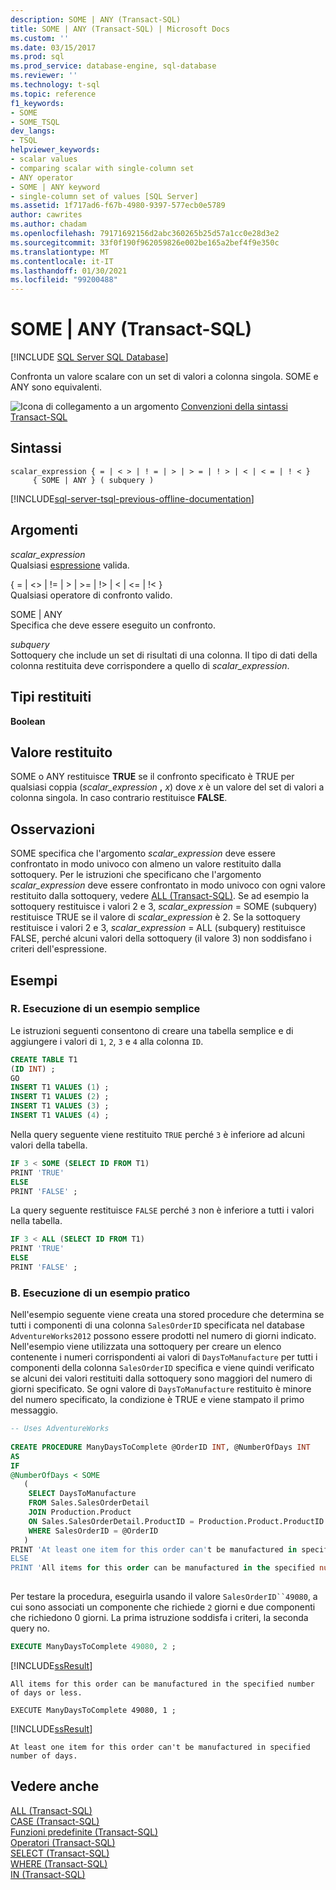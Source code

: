 ```yaml
---
description: SOME | ANY (Transact-SQL)
title: SOME | ANY (Transact-SQL) | Microsoft Docs
ms.custom: ''
ms.date: 03/15/2017
ms.prod: sql
ms.prod_service: database-engine, sql-database
ms.reviewer: ''
ms.technology: t-sql
ms.topic: reference
f1_keywords:
- SOME
- SOME_TSQL
dev_langs:
- TSQL
helpviewer_keywords:
- scalar values
- comparing scalar with single-column set
- ANY operator
- SOME | ANY keyword
- single-column set of values [SQL Server]
ms.assetid: 1f717ad6-f67b-4980-9397-577ecb0e5789
author: cawrites
ms.author: chadam
ms.openlocfilehash: 79171692156d2abc360265b25d57a1cc0e28d3e2
ms.sourcegitcommit: 33f0f190f962059826e002be165a2bef4f9e350c
ms.translationtype: MT
ms.contentlocale: it-IT
ms.lasthandoff: 01/30/2021
ms.locfileid: "99200488"
---
```

# <a name="some--any-transact-sql"></a>SOME | ANY (Transact-SQL)
[!INCLUDE [SQL Server SQL Database](../../includes/applies-to-version/sql-asdb.md)]

  Confronta un valore scalare con un set di valori a colonna singola. SOME e ANY sono equivalenti.  
  
 ![Icona di collegamento a un argomento](../../database-engine/configure-windows/media/topic-link.gif "Icona di collegamento a un argomento") [Convenzioni della sintassi Transact-SQL](../../t-sql/language-elements/transact-sql-syntax-conventions-transact-sql.md)  
  
## <a name="syntax"></a>Sintassi  
  
```syntaxsql
scalar_expression { = | < > | ! = | > | > = | ! > | < | < = | ! < }   
     { SOME | ANY } ( subquery )   
```  
  
[!INCLUDE[sql-server-tsql-previous-offline-documentation](../../includes/sql-server-tsql-previous-offline-documentation.md)]

## <a name="arguments"></a>Argomenti
 *scalar_expression*  
 Qualsiasi [espressione](../../t-sql/language-elements/expressions-transact-sql.md) valida.  
  
 { = \| <> \| != \| > \| >= \| !> \| < \| <= \| !< }  
 Qualsiasi operatore di confronto valido.  
  
 SOME | ANY  
 Specifica che deve essere eseguito un confronto.  
  
 *subquery*  
 Sottoquery che include un set di risultati di una colonna. Il tipo di dati della colonna restituita deve corrispondere a quello di *scalar_expression*.  
  
## <a name="result-types"></a>Tipi restituiti  
 **Boolean**  
  
## <a name="result-value"></a>Valore restituito  
 SOME o ANY restituisce **TRUE** se il confronto specificato è TRUE per qualsiasi coppia (_scalar_expression_ **,** _x_) dove *x* è un valore del set di valori a colonna singola. In caso contrario restituisce **FALSE**.  
  
## <a name="remarks"></a>Osservazioni  
 SOME specifica che l'argomento *scalar_expression* deve essere confrontato in modo univoco con almeno un valore restituito dalla sottoquery. Per le istruzioni che specificano che l'argomento *scalar_expression* deve essere confrontato in modo univoco con ogni valore restituito dalla sottoquery, vedere [ALL &#40;Transact-SQL&#41;](../../t-sql/language-elements/all-transact-sql.md). Se ad esempio la sottoquery restituisce i valori 2 e 3, *scalar_expression* = SOME (subquery) restituisce TRUE se il valore di *scalar_expression* è 2. Se la sottoquery restituisce i valori 2 e 3, *scalar_expression* = ALL (subquery) restituisce FALSE, perché alcuni valori della sottoquery (il valore 3) non soddisfano i criteri dell'espressione.  
  
## <a name="examples"></a>Esempi  
  
### <a name="a-running-a-simple-example"></a>R. Esecuzione di un esempio semplice  
 Le istruzioni seguenti consentono di creare una tabella semplice e di aggiungere i valori di `1`, `2`, `3` e `4` alla colonna `ID`.  
  
```sql  
CREATE TABLE T1  
(ID INT) ;  
GO  
INSERT T1 VALUES (1) ;  
INSERT T1 VALUES (2) ;  
INSERT T1 VALUES (3) ;  
INSERT T1 VALUES (4) ;  
```  
  
 Nella query seguente viene restituito `TRUE` perché `3` è inferiore ad alcuni valori della tabella.  
  
```sql  
IF 3 < SOME (SELECT ID FROM T1)  
PRINT 'TRUE'   
ELSE  
PRINT 'FALSE' ;  
```  
  
 La query seguente restituisce `FALSE` perché `3` non è inferiore a tutti i valori nella tabella.  
  
```sql  
IF 3 < ALL (SELECT ID FROM T1)  
PRINT 'TRUE'   
ELSE  
PRINT 'FALSE' ;  
```  
  
### <a name="b-running-a-practical-example"></a>B. Esecuzione di un esempio pratico  
 Nell'esempio seguente viene creata una stored procedure che determina se tutti i componenti di una colonna `SalesOrderID` specificata nel database `AdventureWorks2012` possono essere prodotti nel numero di giorni indicato. Nell'esempio viene utilizzata una sottoquery per creare un elenco contenente i numeri corrispondenti ai valori di `DaysToManufacture` per tutti i componenti della colonna `SalesOrderID` specifica e viene quindi verificato se alcuni dei valori restituiti dalla sottoquery sono maggiori del numero di giorni specificato. Se ogni valore di `DaysToManufacture` restituito è minore del numero specificato, la condizione è TRUE e viene stampato il primo messaggio.  
  
```sql  
-- Uses AdventureWorks  
  
CREATE PROCEDURE ManyDaysToComplete @OrderID INT, @NumberOfDays INT  
AS  
IF   
@NumberOfDays < SOME  
   (  
    SELECT DaysToManufacture  
    FROM Sales.SalesOrderDetail  
    JOIN Production.Product   
    ON Sales.SalesOrderDetail.ProductID = Production.Product.ProductID   
    WHERE SalesOrderID = @OrderID  
   )  
PRINT 'At least one item for this order can't be manufactured in specified number of days.'  
ELSE   
PRINT 'All items for this order can be manufactured in the specified number of days or less.' ;  
  
```  
  
 Per testare la procedura, eseguirla usando il valore `SalesOrderID``49080`, a cui sono associati un componente che richiede `2` giorni e due componenti che richiedono 0 giorni. La prima istruzione soddisfa i criteri, la seconda query no.  
  
```sql  
EXECUTE ManyDaysToComplete 49080, 2 ;  
```  
  
 [!INCLUDE[ssResult](../../includes/ssresult-md.md)]  
  
 `All items for this order can be manufactured in the specified number of days or less.`  
  
```  
EXECUTE ManyDaysToComplete 49080, 1 ;  
```  
  
 [!INCLUDE[ssResult](../../includes/ssresult-md.md)]  
  
 `At least one item for this order can't be manufactured in specified number of days.`  
  
## <a name="see-also"></a>Vedere anche  
 [ALL &#40;Transact-SQL&#41;](../../t-sql/language-elements/all-transact-sql.md)   
 [CASE &#40;Transact-SQL&#41;](../../t-sql/language-elements/case-transact-sql.md)   
 [Funzioni predefinite &#40;Transact-SQL&#41;](~/t-sql/functions/functions.md)   
 [Operatori &#40;Transact-SQL&#41;](../../t-sql/language-elements/operators-transact-sql.md)   
 [SELECT &#40;Transact-SQL&#41;](../../t-sql/queries/select-transact-sql.md)   
 [WHERE &#40;Transact-SQL&#41;](../../t-sql/queries/where-transact-sql.md)   
 [IN &#40;Transact-SQL&#41;](../../t-sql/language-elements/in-transact-sql.md)  
  
